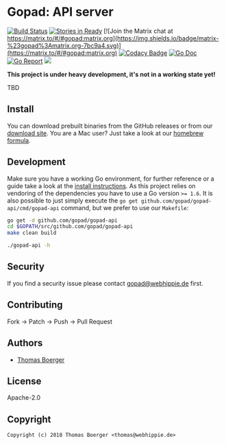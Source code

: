 # Gopad: API server

[![Build Status](http://drone.gopad.tech/api/badges/gopad/gopad-api/status.svg)](http://drone.gopad.tech/gopad/gopad-api)
[![Stories in Ready](https://badge.waffle.io/gopad/gopad-api.svg?label=ready&title=Ready)](http://waffle.io/gopad/gopad-api)
[![Join the Matrix chat at https://matrix.to/#/#gopad:matrix.org](https://img.shields.io/badge/matrix-%23gopad%3Amatrix.org-7bc9a4.svg)](https://matrix.to/#/#gopad:matrix.org)
[![Codacy Badge](https://api.codacy.com/project/badge/Grade/8592cd6c200d4e0cb2564c82498aaee1)](https://www.codacy.com/app/gopad/gopad-api?utm_source=github.com&amp;utm_medium=referral&amp;utm_content=gopad/gopad-api&amp;utm_campaign=Badge_Grade)
[![Go Doc](https://godoc.org/github.com/gopad/gopad-api?status.svg)](http://godoc.org/github.com/gopad/gopad-api)
[![Go Report](https://goreportcard.com/badge/github.com/gopad/gopad-api)](https://goreportcard.com/report/github.com/gopad/gopad-api)
[![](https://images.microbadger.com/badges/image/gopad/gopad-api.svg)](http://microbadger.com/images/gopad/gopad-api "Get your own image badge on microbadger.com")


**This project is under heavy development, it's not in a working state yet!**

TBD


## Install

You can download prebuilt binaries from the GitHub releases or from our [download site](http://dl.gopad.tech/api). You are a Mac user? Just take a look at our [homebrew formula](https://github.com/gopad/homebrew-gopad).


## Development

Make sure you have a working Go environment, for further reference or a guide take a look at the [install instructions](http://golang.org/doc/install.html). As this project relies on vendoring of the dependencies you have to use a Go version `>= 1.6`. It is also possible to just simply execute the `go get github.com/gopad/gopad-api/cmd/gopad-api` command, but we prefer to use our `Makefile`:

```bash
go get -d github.com/gopad/gopad-api
cd $GOPATH/src/github.com/gopad/gopad-api
make clean build

./gopad-api -h
```


## Security

If you find a security issue please contact gopad@webhippie.de first.


## Contributing

Fork -> Patch -> Push -> Pull Request


## Authors

* [Thomas Boerger](https://github.com/tboerger)


## License

Apache-2.0


## Copyright

```
Copyright (c) 2018 Thomas Boerger <thomas@webhippie.de>
```
